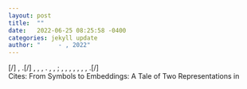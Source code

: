 ```yaml
---
layout: post
title:  ""
date:   2022-06-25 08:25:58 -0400
categories: jekyll update
author: "     - , 2022"
---
```

[/] , .[/] , , , . , , ; , , , , , , , .[/]  
Cites: From Symbols to Embeddings: A Tale of Two Representations in
